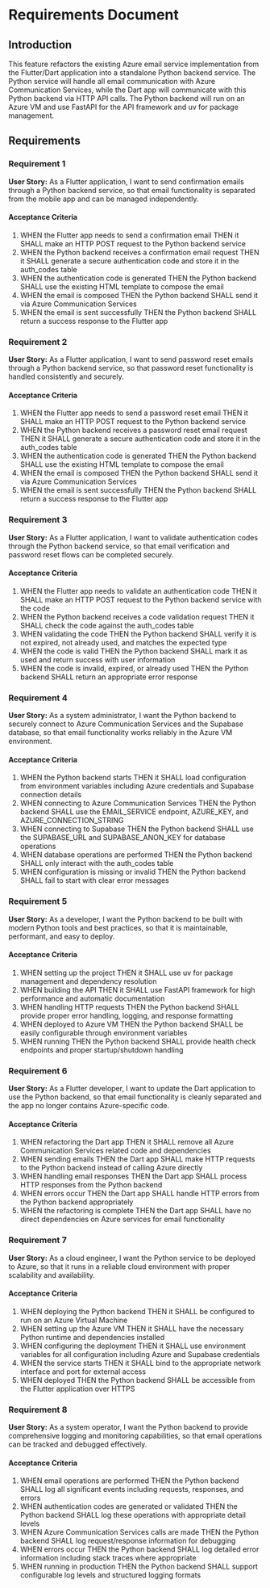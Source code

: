 # Requirements Document

## Introduction

This feature refactors the existing Azure email service implementation from the Flutter/Dart application into a standalone Python backend service. The Python service will handle all email communication with Azure Communication Services, while the Dart app will communicate with this Python backend via HTTP API calls. The Python backend will run on an Azure VM and use FastAPI for the API framework and uv for package management.

## Requirements

### Requirement 1

**User Story:** As a Flutter application, I want to send confirmation emails through a Python backend service, so that email functionality is separated from the mobile app and can be managed independently.

#### Acceptance Criteria

1. WHEN the Flutter app needs to send a confirmation email THEN it SHALL make an HTTP POST request to the Python backend service
2. WHEN the Python backend receives a confirmation email request THEN it SHALL generate a secure authentication code and store it in the auth_codes table
3. WHEN the authentication code is generated THEN the Python backend SHALL use the existing HTML template to compose the email
4. WHEN the email is composed THEN the Python backend SHALL send it via Azure Communication Services
5. WHEN the email is sent successfully THEN the Python backend SHALL return a success response to the Flutter app

### Requirement 2

**User Story:** As a Flutter application, I want to send password reset emails through a Python backend service, so that password reset functionality is handled consistently and securely.

#### Acceptance Criteria

1. WHEN the Flutter app needs to send a password reset email THEN it SHALL make an HTTP POST request to the Python backend service
2. WHEN the Python backend receives a password reset email request THEN it SHALL generate a secure authentication code and store it in the auth_codes table
3. WHEN the authentication code is generated THEN the Python backend SHALL use the existing HTML template to compose the email
4. WHEN the email is composed THEN the Python backend SHALL send it via Azure Communication Services
5. WHEN the email is sent successfully THEN the Python backend SHALL return a success response to the Flutter app

### Requirement 3

**User Story:** As a Flutter application, I want to validate authentication codes through the Python backend service, so that email verification and password reset flows can be completed securely.

#### Acceptance Criteria

1. WHEN the Flutter app needs to validate an authentication code THEN it SHALL make an HTTP POST request to the Python backend service with the code
2. WHEN the Python backend receives a code validation request THEN it SHALL check the code against the auth_codes table
3. WHEN validating the code THEN the Python backend SHALL verify it is not expired, not already used, and matches the expected type
4. WHEN the code is valid THEN the Python backend SHALL mark it as used and return success with user information
5. WHEN the code is invalid, expired, or already used THEN the Python backend SHALL return an appropriate error response

### Requirement 4

**User Story:** As a system administrator, I want the Python backend to securely connect to Azure Communication Services and the Supabase database, so that email functionality works reliably in the Azure VM environment.

#### Acceptance Criteria

1. WHEN the Python backend starts THEN it SHALL load configuration from environment variables including Azure credentials and Supabase connection details
2. WHEN connecting to Azure Communication Services THEN the Python backend SHALL use the EMAIL_SERVICE endpoint, AZURE_KEY, and AZURE_CONNECTION_STRING
3. WHEN connecting to Supabase THEN the Python backend SHALL use the SUPABASE_URL and SUPABASE_ANON_KEY for database operations
4. WHEN database operations are performed THEN the Python backend SHALL only interact with the auth_codes table
5. WHEN configuration is missing or invalid THEN the Python backend SHALL fail to start with clear error messages

### Requirement 5

**User Story:** As a developer, I want the Python backend to be built with modern Python tools and best practices, so that it is maintainable, performant, and easy to deploy.

#### Acceptance Criteria

1. WHEN setting up the project THEN it SHALL use uv for package management and dependency resolution
2. WHEN building the API THEN it SHALL use FastAPI framework for high performance and automatic documentation
3. WHEN handling HTTP requests THEN the Python backend SHALL provide proper error handling, logging, and response formatting
4. WHEN deployed to Azure VM THEN the Python backend SHALL be easily configurable through environment variables
5. WHEN running THEN the Python backend SHALL provide health check endpoints and proper startup/shutdown handling

### Requirement 6

**User Story:** As a Flutter developer, I want to update the Dart application to use the Python backend, so that email functionality is cleanly separated and the app no longer contains Azure-specific code.

#### Acceptance Criteria

1. WHEN refactoring the Dart app THEN it SHALL remove all Azure Communication Services related code and dependencies
2. WHEN sending emails THEN the Dart app SHALL make HTTP requests to the Python backend instead of calling Azure directly
3. WHEN handling email responses THEN the Dart app SHALL process HTTP responses from the Python backend
4. WHEN errors occur THEN the Dart app SHALL handle HTTP errors from the Python backend appropriately
5. WHEN the refactoring is complete THEN the Dart app SHALL have no direct dependencies on Azure services for email functionality

### Requirement 7

**User Story:** As a cloud engineer, I want the Python service to be deployed to Azure, so that it runs in a reliable cloud environment with proper scalability and availability.

#### Acceptance Criteria

1. WHEN deploying the Python backend THEN it SHALL be configured to run on an Azure Virtual Machine
2. WHEN setting up the Azure VM THEN it SHALL have the necessary Python runtime and dependencies installed
3. WHEN configuring the deployment THEN it SHALL use environment variables for all configuration including Azure and Supabase credentials
4. WHEN the service starts THEN it SHALL bind to the appropriate network interface and port for external access
5. WHEN deployed THEN the Python backend SHALL be accessible from the Flutter application over HTTPS

### Requirement 8

**User Story:** As a system operator, I want the Python backend to provide comprehensive logging and monitoring capabilities, so that email operations can be tracked and debugged effectively.

#### Acceptance Criteria

1. WHEN email operations are performed THEN the Python backend SHALL log all significant events including requests, responses, and errors
2. WHEN authentication codes are generated or validated THEN the Python backend SHALL log these operations with appropriate detail levels
3. WHEN Azure Communication Services calls are made THEN the Python backend SHALL log request/response information for debugging
4. WHEN errors occur THEN the Python backend SHALL log detailed error information including stack traces where appropriate
5. WHEN running in production THEN the Python backend SHALL support configurable log levels and structured logging formats
